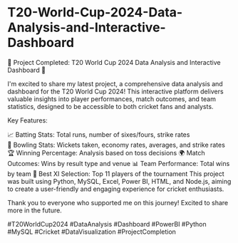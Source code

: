 <h1>T20-World-Cup-2024-Data-Analysis-and-Interactive-Dashboard</h1>
🎉 Project Completed: T20 World Cup 2024 Data Analysis and Interactive Dashboard 🏏

I'm excited to share my latest project, a comprehensive data analysis and dashboard for the T20 World Cup 2024! This interactive platform delivers valuable insights into player performances, match outcomes, and team statistics, designed to be accessible to both cricket fans and analysts.

Key Features:

📈 Batting Stats: Total runs, number of sixes/fours, strike rates<br>
🎯 Bowling Stats: Wickets taken, economy rates, averages, and strike rates<br>
🏆 Winning Percentage: Analysis based on toss decisions
🌍 Match Outcomes: Wins by result type and venue
📊 Team Performance: Total wins by team
🌟 Best XI Selection: Top 11 players of the tournament
This project was built using Python, MySQL, Excel, Power BI, HTML, and Node.js, aiming to create a user-friendly and engaging experience for cricket enthusiasts.

Thank you to everyone who supported me on this journey! Excited to share more in the future.

#T20WorldCup2024 #DataAnalysis #Dashboard #PowerBI #Python #MySQL #Cricket #DataVisualization #ProjectCompletion

